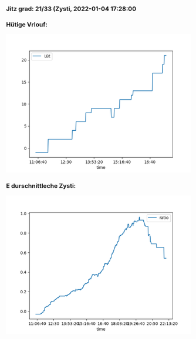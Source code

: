 ### Jitz grad: 21/33 (Zysti, 2022-01-04 17:28:00

### Hütige Vrlouf:
![Graph](Today.png)

### E durschnittleche Zysti:
![Graph](Zysti.png)
